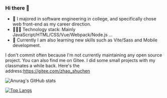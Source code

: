 ### Hi there 👋

- 🤗 I majored in software engineering in college, and specifically chose web front-end as my career direction.
- 👩🏻‍💻 Technology stack: Mainly JavaScript/HTML/CSS/Vue/Webpack/Node.js ...
- 👀 Currently I am also learning new skills such as Vite/Sass and Mobile development.

I don't commit often because I'm not currently maintaining any open source project. 
You can also find me on Gitee. I did some small projects with my classmates a while back. Here's the address:https://gitee.com/zhao_shuchen

![Anurag's GitHub stats](https://github-readme-stats.vercel.app/api?username=shuchenzhao&show_icons=true&theme=radical)

[![Top Langs](https://github-readme-stats.vercel.app/api/top-langs/?username=shuchenzhao&layout=compact&theme=radical)](https://github.com/anuraghazra/github-readme-stats)
